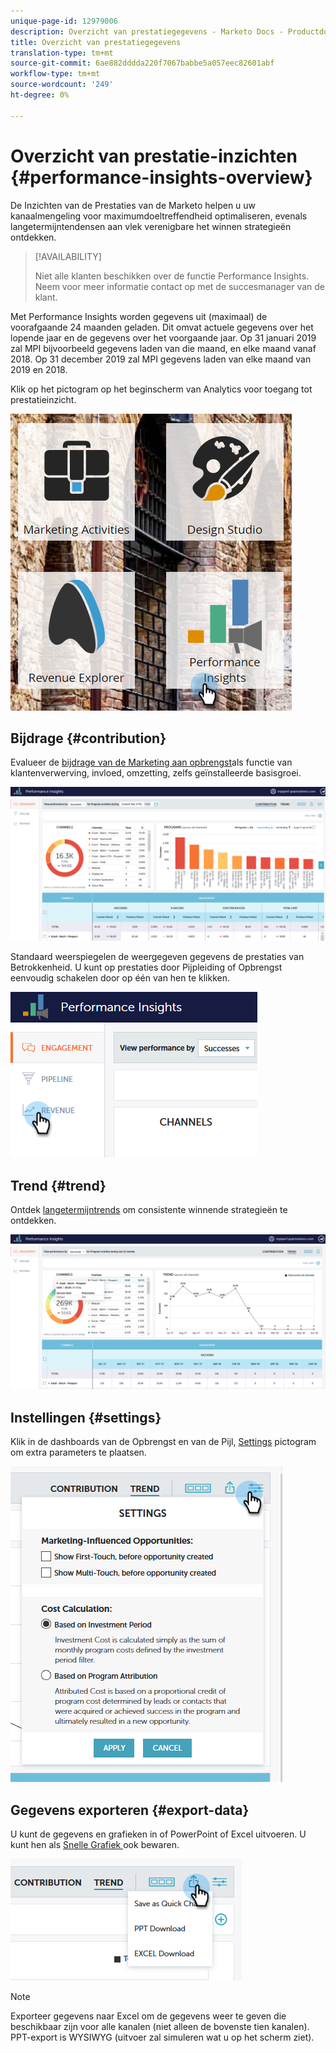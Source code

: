 ```yaml
---
unique-page-id: 12979006
description: Overzicht van prestatiegegevens - Marketo Docs - Productdocumentatie
title: Overzicht van prestatiegegevens
translation-type: tm+mt
source-git-commit: 6ae882dddda220f7067babbe5a057eec82601abf
workflow-type: tm+mt
source-wordcount: '249'
ht-degree: 0%

---
```



# Overzicht van prestatie-inzichten {#performance-insights-overview}

De Inzichten van de Prestaties van de Marketo helpen u uw kanaalmengeling voor maximumdoeltreffendheid optimaliseren, evenals langetermijntendensen aan vlek verenigbare het winnen strategieën ontdekken.

>[!AVAILABILITY]
>
>
>Niet alle klanten beschikken over de functie Performance Insights. Neem voor meer informatie contact op met de succesmanager van de klant.

Met Performance Insights worden gegevens uit (maximaal) de voorafgaande 24 maanden geladen. Dit omvat actuele gegevens over het lopende jaar en de gegevens over het voorgaande jaar. Op 31 januari 2019 zal MPI bijvoorbeeld gegevens laden van die maand, en elke maand vanaf 2018. Op 31 december 2019 zal MPI gegevens laden van elke maand van 2019 en 2018.

Klik op het pictogram op het beginscherm van Analytics voor toegang tot prestatieinzicht.

![](assets/one.png)

## Bijdrage {#contribution}

Evalueer de [bijdrage van de Marketing aan opbrengst](https://docs.marketo.com/x/QAvG)als functie van klantenverwerving, invloed, omzetting, zelfs geïnstalleerde basisgroei.

![](assets/two.png)

Standaard weerspiegelen de weergegeven gegevens de prestaties van Betrokkenheid. U kunt op prestaties door Pijpleiding of Opbrengst eenvoudig schakelen door op één van hen te klikken.

![](assets/3.png)

## Trend {#trend}

Ontdek [langetermijntrends](https://docs.marketo.com/x/QgvG) om consistente winnende strategieën te ontdekken.

![](assets/4.png)

## Instellingen {#settings}

Klik in de dashboards van de Opbrengst en van de Pijl, [Settings](https://docs.marketo.com/x/pIDS) pictogram om extra parameters te plaatsen.

![](assets/5.png)

## Gegevens exporteren {#export-data}

U kunt de gegevens en grafieken in of PowerPoint of Excel uitvoeren. U kunt hen als [Snelle Grafiek ](https://docs.marketo.com/x/iRLG) ook bewaren.

![](assets/6.png)

>[!NOTE]
>
>Exporteer gegevens naar Excel om de gegevens weer te geven die beschikbaar zijn voor alle kanalen (niet alleen de bovenste tien kanalen). PPT-export is WYSIWYG (uitvoer zal simuleren wat u op het scherm ziet).


